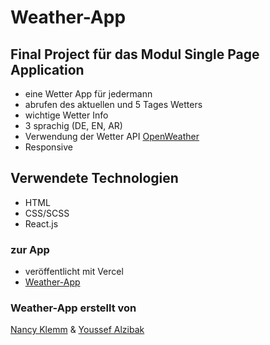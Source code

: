 # Weather-App

## Final Project für das Modul Single Page Application

- eine Wetter App für jedermann
- abrufen des aktuellen und 5 Tages Wetters
- wichtige Wetter Info
- 3 sprachig (DE, EN, AR)
- Verwendung der Wetter API [OpenWeather](https://api.openweathermap.org)
- Responsive

## Verwendete Technologien
- HTML
- CSS/SCSS
- React.js

### zur App
- veröffentlicht mit Vercel
- [Weather-App](https://weather-app--omega.vercel.app/)

### Weather-App erstellt von 
[Nancy Klemm](https://github.com/NancyKlemm) & [Youssef Alzibak](https://github.com/YoussefAlzibak1)
